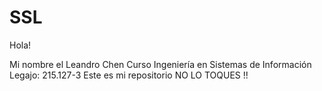 # SSL
Hola!

Mi nombre el Leandro Chen
Curso Ingeniería en Sistemas de Información
Legajo: 215.127-3
Este es mi repositorio NO LO TOQUES !!